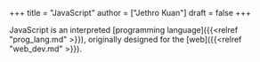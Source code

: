 +++
title = "JavaScript"
author = ["Jethro Kuan"]
draft = false
+++

JavaScript is an interpreted [programming language]({{<relref "prog_lang.md" >}}), originally designed
for the [web]({{<relref "web_dev.md" >}}).
